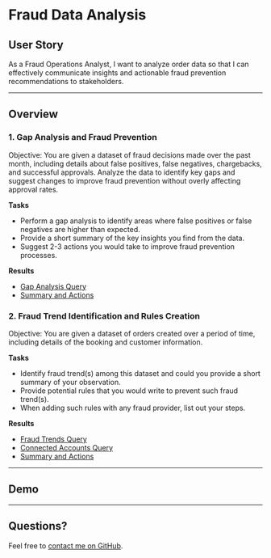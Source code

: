 # Fraud Data Analysis

## User Story

As a Fraud Operations Analyst, I want to analyze order data so that I can effectively communicate insights and actionable fraud prevention recommendations to stakeholders.

---

## Overview 

### 1. Gap Analysis and Fraud Prevention

Objective: You are given a dataset of fraud decisions made over the past month, including details about false positives, false negatives, chargebacks, and successful approvals. Analyze the data to identify key gaps and suggest changes to improve fraud prevention without overly affecting approval rates. 

**Tasks**
* Perform a gap analysis to identify areas where false positives or false negatives are higher than expected.
* Provide a short summary of the key insights you find from the data.
* Suggest 2-3 actions you would take to improve fraud prevention processes.

**Results**
- [Gap Analysis Query](/sql-queries/gap-analysis.sql)
- [Summary and Actions](/summary.md#task-1)

### 2. Fraud Trend Identification and Rules Creation

Objective: You are given a dataset of orders created over a period of time, including details of the booking and customer information.

**Tasks**
* Identify fraud trend(s) among this dataset and could you provide a short summary of your observation.
* Provide potential rules that you would write to prevent such fraud trend(s).
* When adding such rules with any fraud provider, list out your steps.

**Results**
- [Fraud Trends Query](/sql-queries/potential-fraud.sql)
- [Connected Accounts Query](/sql-queries/phone-numbers.sql)
- [Summary and Actions](/summary.md#task-2)

---

## Demo


---

## Questions?

Feel free to [contact me on GitHub](https://github.com/lsieck519).